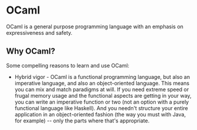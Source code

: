 # OCaml

OCaml is a general purpose programming language with an emphasis on expressiveness and safety.

## Why OCaml?

Some compelling reasons to learn and use OCaml:

* Hybrid vigor - OCaml is a functional programming language, but also an imperative language, and also an object-oriented language. This means you can mix and match paradigms at will. If you need extreme speed or frugal memory usage and the functional aspects are getting in your way, you can write an imperative function or two (not an option with a purely functional language like Haskell). And you needn't structure your entire application in an object-oriented fashion (the way you must with Java, for example) -- only the parts where that's appropriate.
